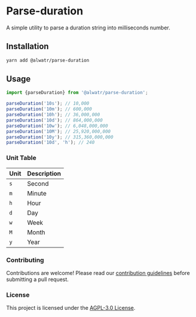 # Parse-duration

A simple utility to parse a duration string into milliseconds number.

## Installation

```bash
yarn add @alwatr/parse-duration
```

## Usage

```js
import {parseDuration} from '@alwatr/parse-duration';

parseDuration('10s'); // 10,000
parseDuration('10m'); // 600,000
parseDuration('10h'); // 36,000,000
parseDuration('10d'); // 864,000,000
parseDuration('10w'); // 6,048,000,000
parseDuration('10M'); // 25,920,000,000
parseDuration('10y'); // 315,360,000,000
parseDuration('10d', 'h'); // 240
```

### Unit Table

| Unit | Description |
| ---- | ----------- |
| `s`  | Second      |
| `m`  | Minute      |
| `h`  | Hour        |
| `d`  | Day         |
| `w`  | Week        |
| `M`  | Month       |
| `y`  | Year        |

### Contributing

Contributions are welcome! Please read our [contribution guidelines](https://github.com/Alwatr/.github/blob/next/CONTRIBUTING.md) before submitting a pull request.

### License

This project is licensed under the [AGPL-3.0 License](LICENSE).
